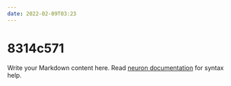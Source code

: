 ```yaml
---
date: 2022-02-09T03:23
---
```


# 8314c571

Write your Markdown content here. Read [neuron documentation](https://neuron.zettel.page/2011404.html) for syntax help.

